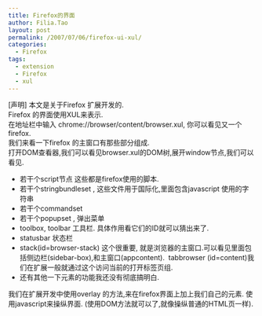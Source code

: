 ```yaml
---
title: Firefox的界面
author: Filia.Tao
layout: post
permalink: /2007/07/06/firefox-ui-xul/
categories:
  - Firefox
tags:
  - extension
  - Firefox
  - xul
---
```

[声明] 本文是关于Firefox 扩展开发的.  
Firefox 的界面使用XUL来表示.  
在地址栏中输入 chrome://browser/content/browser.xul, 你可以看见又一个firefox.  
我们来看一下firefox 的主窗口有那些部分组成.  
打开DOM查看器,我们可以看见browser.xul的DOM树,展开window节点,我们可以看见.

  * 若干个script节点 这些都是firefox使用的脚本.
  * 若干个stringbundleset , 这些文件用于国际化,里面包含javascript 使用的字符串
  * 若干个commandset
  * 若干个popupset , 弹出菜单
  * toolbox, toolbar 工具栏. 具体作用看它们的ID就可以猜出来了.
  * statusbar 状态栏
  * stack(id=browser-stack) 这个很重要, 就是浏览器的主窗口.可以看见里面包括侧边栏(sidebar-box),和主窗口(appcontent).  tabbrowser (id=content)我们在扩展一般就通过这个访问当前的打开标签页组.
  * 还有其他一下元素的功能我还没有彻底搞明白.

我们在扩展开发中使用overlay 的方法,来在firefox界面上加上我们自己的元素. 使用javascript来操纵界面. (使用DOM方法就可以了,就像操纵普通的HTML页一样).
